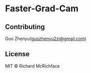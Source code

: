 # Faster-Grad-Cam



## Contributing

Guo Zhenyu(guozhenyu2zj@gmail.com)

## License

MIT © Richard McRichface
